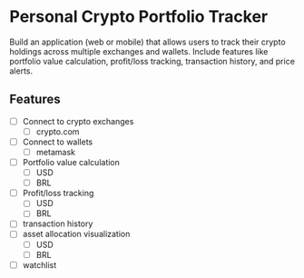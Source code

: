 # Personal Crypto Portfolio Tracker
Build an application (web or mobile) that allows users to track their crypto holdings across multiple exchanges and wallets. Include features like portfolio value calculation, profit/loss tracking, transaction history, and price alerts.

## Features
- [ ] Connect to crypto exchanges
  - [ ] crypto.com
- [ ] Connect to wallets
  - [ ] metamask
- [ ] Portfolio value calculation
  - [ ] USD
  - [ ] BRL
- [ ] Profit/loss tracking
  - [ ] USD
  - [ ] BRL
- [ ] transaction history
- [ ] asset allocation visualization 
  - [ ] USD
  - [ ] BRL
- [ ] watchlist
